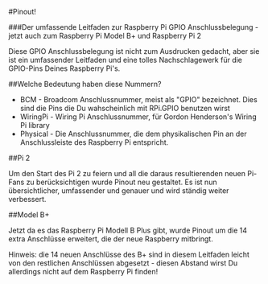 #Pinout!

###Der umfassende Leitfaden zur Raspberry Pi GPIO Anschlussbelegung - jetzt auch zum Raspberry Pi Model B+ und Raspberry Pi 2

Diese GPIO Anschlussbelegung ist nicht zum Ausdrucken gedacht, aber sie ist ein umfassender Leitfaden und eine tolles Nachschlagewerk für die GPIO-Pins Deines Raspberry Pi's.

##Welche Bedeutung haben diese Nummern?

* BCM - Broadcom Anschlussnummer, meist als "GPIO" bezeichnet. Dies sind die Pins die Du wahscheinlich mit RPi.GPIO benutzen wirst
* WiringPi - Wiring Pi Anschlussnummer, für Gordon Henderson's Wiring Pi library
* Physical - Die Anschlussnummer, die dem physikalischen Pin an der Anschlussleiste des Raspberry Pi entspricht.

##Pi 2

Um den Start des Pi 2 zu feiern und all die daraus resultierenden neuen Pi-Fans zu berücksichtigen wurde Pinout
neu gestaltet. Es ist nun übersichtlicher, umfassender und genauer und wird ständig weiter verbessert.

##Model B+

Jetzt da es das Raspberry Pi Modell B Plus gibt, wurde Pinout um die 14 extra Anschlüsse erweitert, die der neue Raspberry mitbringt.

Hinweis: die 14 neuen Anschlüsse des B+ sind in diesem Leitfaden leicht von den 
restlichen Anschlüssen abgesetzt - diesen Abstand wirst Du allerdings nicht auf dem Raspberry Pi finden!
